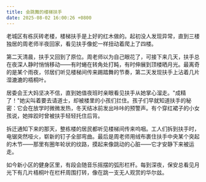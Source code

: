 ```yaml
---
title: 会跳舞的楼梯扶手
date: 2025-08-02 16:00:26 +0800
---
```


老城区有栋灰砖老楼，楼梯扶手是上好的红木做的。起初没人发现异常，直到三楼独居的周老师半夜回家，看见扶手像蛇一样扭动着爬上了四楼。

第二天清晨，扶手又回到了原位。周老师以为自己眼花了，可接下来几天，扶手总在夜深人静时悄悄移动——有时蜷在转角处打盹，有时伸展到顶楼晒月光。最离奇的是某个雨夜，邻居们听见楼梯间传来踢踏舞的节奏，第二天发现扶手上沾着几片湿漉漉的梧桐叶。

居委会王大妈坚决不信，直到她值夜班时亲眼看见扶手从她掌心溜走。"成精了！"她尖叫着要去请道士，却被楼里的小孩们拦住。孩子们早就知道扶手的秘密：它会在放学时微微发热，冬天结冰前发出咔咔的预警声。有个穿红裙子的小女孩说，她摔跤时曾被扶手轻轻托住后背。

拆迁通知下来的那天，整栋楼的居民都听见楼梯间传来呜咽。工人们拆到扶手时，电锯突然哑火，崭新的钉子全部弯曲。最后是周老师用绒布裹住扶手中央某个突起的木节——那里有圈年轮状的纹路，摸起来像跳动的心脏——它才安静下来被运走。

如今新小区的健身区里，有段会随音乐摇摆的弧形栏杆。每到深夜，保安总看见月光下有几片梧桐叶在栏杆周围打转，像在跳一支无人观赏的华尔兹。
